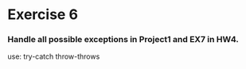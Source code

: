 # Exercise 6


### Handle all possible exceptions in Project1 and EX7 in HW4.
use:
try-catch 
throw-throws 
